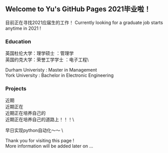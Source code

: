 ## Welcome to Yu's GitHub Pages 2021毕业啦！

目前正在寻找2021应届生的工作！
Currently looking for a graduate job starts anytime in 2021 !

### Education

英国杜伦大学：理学硕士 ：管理学\
英国约克大学：荣誉工学学士 ：电子工程\

Durham Univeristy : Master in Management \
York   University : Bachelor in Electronic Engineering 

### Projects

近期\
近期正在\
近期正在培养自己的\
近期正在培养自己的道路上！！！\

早日实现python自动化～～ \

Thank you for visiting this page ! \
More information will be added later on ...
